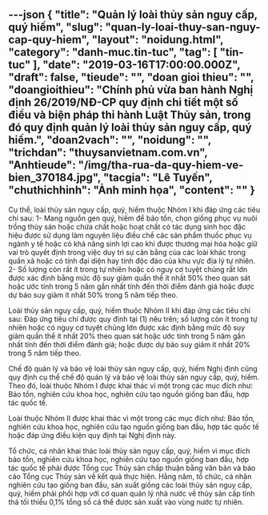 ---json
{
    "title": "Quản lý loài thủy sản nguy cấp, quý hiếm",
    "slug": "quan-ly-loai-thuy-san-nguy-cap-quy-hiem",
    "layout": "noidung.html",
    "category": "danh-muc.tin-tuc",
    "tag": [
        "tin-tuc"
    ],
    "date": "2019-03-16T17:00:00.000Z",
    "draft": false,
    "tieude": "",
    "doan gioi thieu": "",
    "doangioithieu": "Chính phủ vừa ban hành Nghị định 26/2019/NĐ-CP quy định chi tiết một số điều và biện pháp thi hành Luật Thủy sản, trong đó quy định quản lý loài thủy sản nguy cấp, quý hiếm.",
    "doan2vach": "",
    "noidung": "",
    "trichdan": "thuysanvietnam.com.vn",
    "Anhtieude": "/img/tha-rua-da-quy-hiem-ve-bien_370184.jpg",
    "tacgia": "Lê Tuyến",
    "chuthichhinh": "Ảnh minh họa",
    "__content__": ""
}
---
<p>Cụ thể, lo&agrave;i thủy sản nguy cấp, qu&yacute;, hiếm thuộc Nh&oacute;m I khi đ&aacute;p ứng c&aacute;c ti&ecirc;u ch&iacute; sau: 1- Mang ngu&ocirc;̀n gen quý, hi&ecirc;́m đ&ecirc;̉ bảo t&ocirc;̀n, chọn gi&ocirc;́ng phục vụ nu&ocirc;i tr&ocirc;̀ng thủy sản hoặc chứa ch&acirc;́t hoặc hoạt chất c&oacute; t&aacute;c dụng sinh học đặc hiệu được sử dụng làm nguy&ecirc;n li&ecirc;̣u đi&ecirc;̀u ch&ecirc;́ các sản ph&acirc;̉m thuốc phục vụ ng&agrave;nh y tế hoặc có khả năng sinh lợi cao khi được thương mại hóa hoặc giữ vai trò quy&ecirc;́t định trong vi&ecirc;̣c duy trì sự c&acirc;n bằng của các loài khác trong qu&acirc;̀n xã hoặc có tính đại di&ecirc;̣n hay tính đ&ocirc;̣c đáo của khu vực địa lý tự nhi&ecirc;n. 2- Số lượng c&ograve;n rất &iacute;t trong tự nhi&ecirc;n hoặc c&oacute; nguy cơ tuyệt chủng rất lớn được xác định bằng mức đ&ocirc;̣ suy giảm quần thể &iacute;t nhất 50% theo quan s&aacute;t hoặc ước t&iacute;nh trong 5 năm gần nhất t&iacute;nh đến thời điểm đ&aacute;nh gi&aacute; hoặc được dự b&aacute;o suy giảm &iacute;t nhất 50% trong 5 năm ti&ecirc;́p theo.</p>

<p>Lo&agrave;i thủy sản nguy cấp, qu&yacute;, hiếm thuộc Nh&oacute;m II khi đ&aacute;p ứng c&aacute;c ti&ecirc;u ch&iacute; sau:&nbsp;Đ&aacute;p ứng ti&ecirc;u ch&iacute; được quy định tại (1) n&ecirc;u tr&ecirc;n; s&ocirc;́ lượng còn ít trong tự nhi&ecirc;n hoặc có nguy cơ tuy&ecirc;̣t chủng lớn được xác định bằng mức đ&ocirc;̣ suy giảm quần thể &iacute;t nhất 20% theo quan s&aacute;t hoặc ước t&iacute;nh trong 5 năm gần nhất t&iacute;nh đến thời điểm đ&aacute;nh gi&aacute;; hoặc được dự b&aacute;o suy giảm &iacute;t nhất 20% trong 5 năm tiếp theo.</p>

<p>Chế độ quản l&yacute; v&agrave; bảo vệ lo&agrave;i thủy sản nguy cấp, qu&yacute;, hiếm Nghị định cũng quy định cụ thể chế độ quản l&yacute; v&agrave; bảo vệ lo&agrave;i thủy sản nguy cấp, qu&yacute;, hiếm. Theo đ&oacute;, lo&agrave;i thuộc Nh&oacute;m I được khai th&aacute;c v&igrave; một trong c&aacute;c mục đ&iacute;ch như: Bảo tồn, nghi&ecirc;n cứu khoa học, nghi&ecirc;n cứu tạo nguồn giống ban đầu, hợp t&aacute;c quốc tế.</p>

<p>Lo&agrave;i thuộc Nh&oacute;m II được khai th&aacute;c v&igrave; một trong c&aacute;c mục đ&iacute;ch như: Bảo tồn,&nbsp; nghi&ecirc;n cứu khoa học, nghi&ecirc;n cứu tạo nguồn giống ban đầu, hợp t&aacute;c quốc tế hoặc đ&aacute;p ứng điều kiện quy định tại Nghị định n&agrave;y.</p>

<p>Tổ chức, c&aacute; nh&acirc;n khai th&aacute;c lo&agrave;i thủy sản nguy cấp, qu&yacute;, hiếm v&igrave; mục đ&iacute;ch bảo tồn, nghi&ecirc;n cứu khoa học, nghi&ecirc;n cứu tạo nguồn giống ban đầu, hợp t&aacute;c quốc tế phải được Tổng cục Thủy sản chấp thuận bằng văn bản v&agrave; b&aacute;o c&aacute;o Tổng cục Thủy sản về kết quả thực hiện. Hằng năm, tổ chức, c&aacute; nh&acirc;n nghi&ecirc;n cứu tạo giống ban đầu, sản xuất giống c&aacute;c lo&agrave;i thủy sản nguy cấp, qu&yacute;, hiếm phải phối hợp với cơ quan quản l&yacute; nh&agrave; nước về thủy sản cấp tỉnh thả tối thiểu 0,1% tổng số c&aacute; thể được sản xuất v&agrave;o v&ugrave;ng nước tự nhi&ecirc;n.</p>
